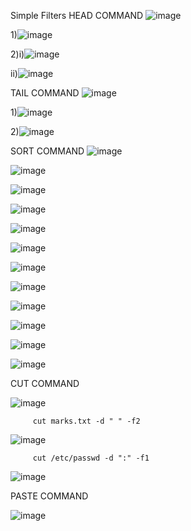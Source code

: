 

Simple Filters
HEAD COMMAND
![image](https://github.com/Sharath15eUR/SivanithishRK/assets/79641980/a2500301-3411-42cc-b6f2-0d8b9de26140)


1)![image](https://github.com/Sharath15eUR/SivanithishRK/assets/79641980/52b6765e-ed2c-4d02-902d-cef2519cd312)

2)i)![image](https://github.com/Sharath15eUR/SivanithishRK/assets/79641980/b0bcbb6a-62b8-4de2-8045-d01cb076caf5)

ii)![image](https://github.com/Sharath15eUR/SivanithishRK/assets/79641980/7f2067ce-b946-4099-bd5f-df523624c0be)






TAIL COMMAND
![image](https://github.com/Sharath15eUR/SivanithishRK/assets/79641980/011ea5af-b6d4-4d26-9234-f071beee03a6)

1)![image](https://github.com/Sharath15eUR/SivanithishRK/assets/79641980/3aa90bfa-d196-46a6-a14b-dc9a62ea65c1)

2)![image](https://github.com/Sharath15eUR/SivanithishRK/assets/79641980/4c6ac1b5-b8c5-4a63-bbb7-e7717bcb5e59)





SORT COMMAND
![image](https://github.com/Sharath15eUR/SivanithishRK/assets/79641980/7cf2db96-7eaa-4451-b18a-80e1a0669f1d)

![image](https://github.com/Sharath15eUR/SivanithishRK/assets/79641980/fa4c5c56-80e5-4ea2-ab29-4fa40b01d53c)

![image](https://github.com/Sharath15eUR/SivanithishRK/assets/79641980/d08af366-ec43-418e-b756-3d22cf7008c5)

![image](https://github.com/Sharath15eUR/SivanithishRK/assets/79641980/3d44a45d-d1e2-406f-932e-695c273c919b)


![image](https://github.com/Sharath15eUR/SivanithishRK/assets/79641980/802b9286-267b-4083-9da3-110545ea6edc)

![image](https://github.com/Sharath15eUR/SivanithishRK/assets/79641980/85e4f842-ba60-42d9-94f7-a2f9fca8ccc8)


![image](https://github.com/Sharath15eUR/SivanithishRK/assets/79641980/84ff04ce-8757-4ced-809e-a7d4ad90a473)

![image](https://github.com/Sharath15eUR/SivanithishRK/assets/79641980/72275397-2deb-4f62-9476-2d027f82071b)

![image](https://github.com/Sharath15eUR/SivanithishRK/assets/79641980/f732c1d2-32e4-4651-b91a-7867a03d4399)

![image](https://github.com/Sharath15eUR/SivanithishRK/assets/79641980/a9b5c8d2-0cc4-4b2a-be6a-6a3b9a2757f9)

![image](https://github.com/Sharath15eUR/SivanithishRK/assets/79641980/78a0719f-b47f-41e6-9496-0121ca5734cb)

![image](https://github.com/Sharath15eUR/SivanithishRK/assets/79641980/c895d0ae-09e9-4eed-8737-a47fa38072a7)










CUT COMMAND

![image](https://github.com/Sharath15eUR/SivanithishRK/assets/79641980/ce26a14a-b19b-4c6a-ac71-4c23c2d3b3ca)

         cut marks.txt -d " " -f2
![image](https://github.com/Sharath15eUR/SivanithishRK/assets/79641980/b33d72f4-a549-4a10-8b91-5330fc6dfc2f)

         cut /etc/passwd -d ":" -f1

![image](https://github.com/Sharath15eUR/SivanithishRK/assets/79641980/621a4ebf-59d2-4732-b261-29ab4d9ad641)




PASTE COMMAND

![image](https://github.com/Sharath15eUR/SivanithishRK/assets/79641980/a819a9ea-413a-406b-84fe-b4f75f6cda75)






         



             
